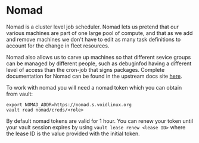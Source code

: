 # Nomad

Nomad is a cluster level job scheduler.  Nomad lets us pretend that
our various machines are part of one large pool of compute, and that
as we add and remove machines we don't have to edit as many task
definitions to account for the change in fleet resources.

Nomad also allows us to carve up machines so that different sevice
groups can be managed by different people, such as debuginfod having a
different level of access than the cron-job that signs packages.
Complete documentation for Nomad can be found in the upstream docs
site [here](https://learn.hashicorp.com/nomad).

To work with nomad you will need a nomad token which you can obtain
from vault:

```
export NOMAD_ADDR=https://nomad.s.voidlinux.org
vault read nomad/creds/<role>
```

By default nomad tokens are valid for 1 hour.  You can renew your
token until your vault session expires by using `vault lease renew
<lease ID>` where the lease ID is the value provided with the initial
token.
